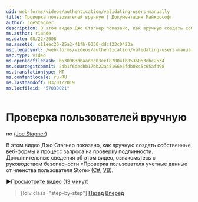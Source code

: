 ```yaml
---
uid: web-forms/videos/authentication/validating-users-manually
title: Проверка пользователей вручную | Документация Майкрософт
author: JoeStagner
description: В этом видео Джо Стэгнер показано, как вручную создать собственные веб-формы и процесс запроса на проверку подлинности. Дополнительные сведения об этом vi...
ms.author: riande
ms.date: 08/22/2008
ms.assetid: c11eec26-25a2-41fb-9330-ddc123c0423a
msc.legacyurl: /web-forms/videos/authentication/validating-users-manually
msc.type: video
ms.openlocfilehash: b530963dbaad8c03eef87004fb8536063ebc2534
ms.sourcegitcommit: 24b1f6decbb17bb22a45166e5fdb0845c65af498
ms.translationtype: MT
ms.contentlocale: ru-RU
ms.lasthandoff: 03/01/2019
ms.locfileid: "57030021"
---
```

<a name="validating-users-manually"></a>Проверка пользователей вручную
====================
по [(Joe Stagner)](https://github.com/JoeStagner)

В этом видео Джо Стэгнер показано, как вручную создать собственные веб-формы и процесс запроса на проверку подлинности. Дополнительные сведения об этом видео, ознакомьтесь с руководством безопасности «Проверка пользователя учетные данные от членства пользователя Store» ([C#](../../overview/older-versions-security/membership/validating-user-credentials-against-the-membership-user-store-cs.md), [VB](../../overview/older-versions-security/membership/validating-user-credentials-against-the-membership-user-store-vb.md)).

[&#9654;Просмотрите видео (13 минут)](https://channel9.msdn.com/Blogs/ASP-NET-Site-Videos/validating-users-manually)

> [!div class="step-by-step"]
> [Назад](creating-user-accounts-programmatically.md)
> [Вперед](validating-users-with-the-login-control.md)
